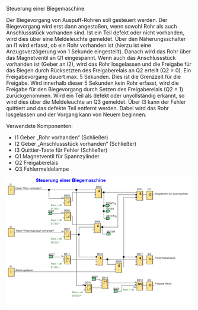 Steuerung einer Biegemaschine

Der Biegevorgang von Auspuff-Rohren soll gesteuert werden. Der Biegevorgang wird erst dann angestoßen, wenn sowohl Rohr als auch Anschlussstück vorhanden sind. 
Ist ein Teil defekt oder nicht vorhanden, wird dies über eine Meldeleuchte gemeldet.
Über den Näherungsschalter an I1 wird erfasst, ob ein Rohr vorhanden ist (hierzu ist eine Anzugsverzögerung von 1 Sekunde eingestellt). Danach wird das Rohr über das 
Magnetventil an Q1 eingespannt. Wenn auch das Anschlussstück vorhanden ist (Geber an I2), wird das Rohr losgelassen und die Freigabe für das Biegen durch Rücksetzten 
des Freigaberelais an Q2 erteilt (Q2 = 0). Ein Freigabevorgang dauert max. 5 Sekunden. Dies ist die Grenzzeit für die Freigabe. Wird innerhalb dieser 5 Sekunden kein Rohr erfasst, 
wird die Freigabe für den Biegevorgang durch Setzen des Freigaberelais (Q2 = 1) zurückgenommen. Wird ein Teil als defekt oder unvollständig erkannt, so wird dies über 
die Meldeleuchte an Q3 gemeldet. Über I3 kann der Fehler quittiert und das defekte Teil entfernt werden. Dabei wird das Rohr losgelassen und der Vorgang kann von Neuem beginnen.

Verwendete Komponenten:

+ I1 Geber „Rohr vorhanden“ (Schließer)
+ I2 Geber „Anschlussstück vorhanden“ (Schließer)
+ I3 Quittier-Taste für Fehler (Schließer)
+ Q1 Magnetventil für Spannzylinder
+ Q2 Freigaberelais
+ Q3 Fehlermeldelampe



![Bild](Biegemaschine.png)


